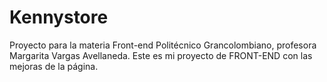 # Kennystore
Proyecto para la materia Front-end Politécnico Grancolombiano, profesora Margarita Vargas Avellaneda.
Este es mi proyecto de FRONT-END con las mejoras de la página.
